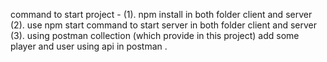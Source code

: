 command to start project  - 
(1). npm install in both folder client and server
(2). use npm start command to start server in both folder client and server  
(3). using postman collection (which provide in this project) add some player and user using api in postman .
